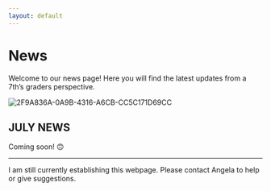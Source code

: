 ```yaml
---
layout: default
---
```


# News

Welcome to our news page! Here you will find the latest updates from a 7th’s graders perspective.

![2F9A836A-0A9B-4316-A6CB-CC5C171D69CC](https://user-images.githubusercontent.com/48270916/85074248-bfc07e00-b168-11ea-8c66-e76d19646408.jpeg)

## JULY NEWS

Coming soon! 🙃

* * *
I am still currently establishing this webpage. Please contact Angela to help or give suggestions.
